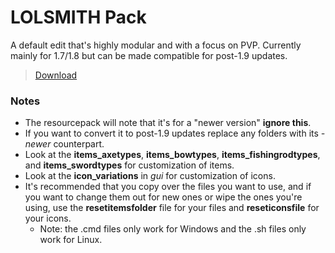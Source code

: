 # LOLSMITH Pack
A default edit that's highly modular and with a focus on PVP. Currently mainly for 1.7/1.8 but can be made compatible for post-1.9 updates.
> [Download](https://github.com/Biblioklept/lolsmith-pack/archive/refs/heads/main.zip)

### Notes
- The resourcepack will note that it's for a "newer version" **ignore this**.
- If you want to convert it to post-1.9 updates replace any folders with its *-newer* counterpart.
- Look at the **items_axetypes**, **items_bowtypes**, **items_fishingrodtypes**, and **items_swordtypes** for customization of items.
- Look at the **icon_variations** in *gui* for customization of icons.
- It's recommended that you copy over the files you want to use, and if you want to change them out for new ones or wipe the ones you're using, use the **resetitemsfolder** file for your files and **reseticonsfile** for your icons.
  - Note: the .cmd files only work for Windows and the .sh files only work for Linux.
